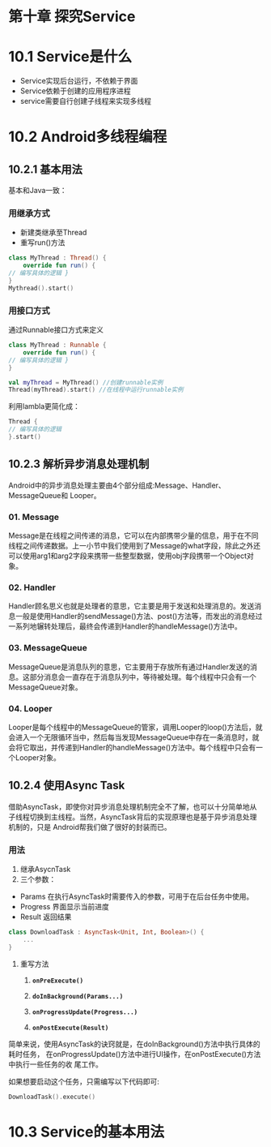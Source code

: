 # 第十章 探究Service

# **10.1 Service**是什么

- Service实现后台运行，不依赖于界面
- Service依赖于创建的应用程序进程
- service需要自行创建子线程来实现多线程

# **10.2 Android**多线程编程

## 10.2.1 基本用法

基本和Java一致：

### 用继承方式

- 新建类继承至Thread
- 重写run()方法

```kotlin
class MyThread : Thread() {
    override fun run() {
// 编写具体的逻辑 }
}
Mythread().start()
```

### 用接口方式

通过Runnable接口方式来定义

```kotlin
class MyThread : Runnable {
    override fun run() {
// 编写具体的逻辑 }
}

val myThread = MyThread() //创建runnable实例
Thread(myThread).start() //在线程中运行runnable实例
```

利用lambla更简化成：

```kotlin
Thread {
// 编写具体的逻辑
}.start()
```

## **10.2.3** 解析异步消息处理机制

Android中的异步消息处理主要由4个部分组成:Message、Handler、MessageQueue和 Looper。

### 01. **Message**

Message是在线程之间传递的消息，它可以在内部携带少量的信息，用于在不同线程之间传递数据。上一小节中我们使用到了Message的what字段，除此之外还可以使用arg1和arg2字段来携带一些整型数据，使用obj字段携带一个Object对象。

### 02. **Handler**

Handler顾名思义也就是处理者的意思，它主要是用于发送和处理消息的。发送消息一般是使用Handler的sendMessage()方法、post()方法等，而发出的消息经过一系列地辗转处理后，最终会传递到Handler的handleMessage()方法中。

### 03. **MessageQueue**

MessageQueue是消息队列的意思，它主要用于存放所有通过Handler发送的消息。这部分消息会一直存在于消息队列中，等待被处理。每个线程中只会有一个MessageQueue对象。

### 04. **Looper**

Looper是每个线程中的MessageQueue的管家，调用Looper的loop()方法后，就会进入一个无限循环当中，然后每当发现MessageQueue中存在一条消息时，就会将它取出，并传递到Handler的handleMessage()方法中。每个线程中只会有一个Looper对象。

## 10.2.4 使用Async Task

借助AsyncTask，即使你对异步消息处理机制完全不了解，也可以十分简单地从 子线程切换到主线程。当然，AsyncTask背后的实现原理也是基于异步消息处理机制的，只是 Android帮我们做了很好的封装而已。

### 用法

1. 继承AsycnTask
2. 三个参数：
- Params 在执行AsyncTask时需要传入的参数，可用于在后台任务中使用。
- Progress 界面显示当前进度
- Result 返回结果

```kotlin
class DownloadTask : AsyncTask<Unit, Int, Boolean>() {
    ...
}
```

1. 重写方法
    
    01. **`onPreExecute()`**
    
    02. **`doInBackground(Params...)`**
    
    03. **`onProgressUpdate(Progress...)`**
    
    04. **`onPostExecute(Result)`**
    

简单来说，使用AsyncTask的诀窍就是，在doInBackground()方法中执行具体的耗时任务， 在onProgressUpdate()方法中进行UI操作，在onPostExecute()方法中执行一些任务的收 尾工作。

如果想要启动这个任务，只需编写以下代码即可:

```kotlin
DownloadTask().execute()
```

# 10.3 Service的基本用法